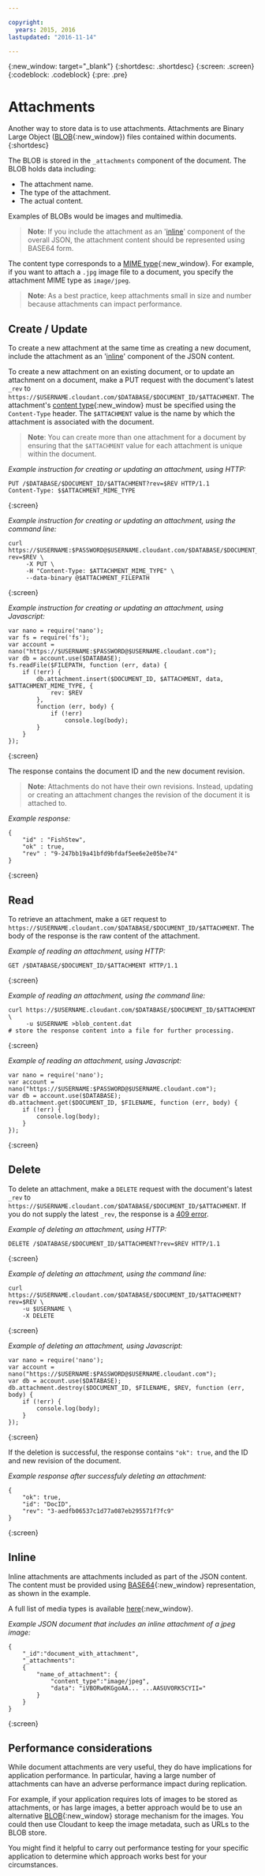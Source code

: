 ```yaml
---

copyright:
  years: 2015, 2016
lastupdated: "2016-11-14"

---
```


{:new_window: target="_blank"}
{:shortdesc: .shortdesc}
{:screen: .screen}
{:codeblock: .codeblock}
{:pre: .pre}

# Attachments
Another way to store data is to use attachments.
Attachments are Binary Large Object ([BLOB](http://en.wikipedia.org/wiki/Binary_large_object){:new_window})
files contained within documents.
{:shortdesc}

The BLOB is stored in the `_attachments` component of the document.
The BLOB holds data including:

-	The attachment name.
-	The type of the attachment.
-	The actual content.

Examples of BLOBs would be images and multimedia.

>	**Note**: If you include the attachment as an '[inline](#inline)' component of the overall JSON,
the attachment content should be represented using BASE64 form.

The content type corresponds to a [MIME type](http://en.wikipedia.org/wiki/Internet_media_type#List_of_common_media_types){:new_window}.
For example,
if you want to attach a `.jpg` image file to a document,
you specify the attachment MIME type as `image/jpeg`.

>	**Note**: As a best practice,
keep attachments small in size and number because attachments can impact performance.

## Create / Update

To create a new attachment at the same time as creating a new document,
include the attachment as an '[inline](#inline)' component of the JSON content.

To create a new attachment on an existing document,
or to update an attachment on a document,
make a PUT request with the document's latest `_rev` to `https://$USERNAME.cloudant.com/$DATABASE/$DOCUMENT_ID/$ATTACHMENT`.
The attachment's [content type](http://en.wikipedia.org/wiki/Internet_media_type#List_of_common_media_types){:new_window}
must be specified using the `Content-Type` header.
The `$ATTACHMENT` value is the name by which the attachment is associated with the document.

>	**Note**: You can create more than one attachment for a document by ensuring
that the `$ATTACHMENT` value for each attachment is unique within the document.

_Example instruction for creating or updating an attachment, using HTTP:_

```
PUT /$DATABASE/$DOCUMENT_ID/$ATTACHMENT?rev=$REV HTTP/1.1
Content-Type: $$ATTACHMENT_MIME_TYPE
```
{:screen}

_Example instruction for creating or updating an attachment, using the command line:_

```
curl https://$USERNAME:$PASSWORD@$USERNAME.cloudant.com/$DATABASE/$DOCUMENT_ID/$ATTACHMENT?rev=$REV \
	 -X PUT \
	 -H "Content-Type: $ATTACHMENT_MIME_TYPE" \
	 --data-binary @$ATTACHMENT_FILEPATH
```
{:screen}

_Example instruction for creating or updating an attachment, using Javascript:_

```
var nano = require('nano');
var fs = require('fs');
var account = nano("https://$USERNAME:$PASSWORD@$USERNAME.cloudant.com");
var db = account.use($DATABASE);
fs.readFile($FILEPATH, function (err, data) {
	if (!err) {
		db.attachment.insert($DOCUMENT_ID, $ATTACHMENT, data, $ATTACHMENT_MIME_TYPE, {
			rev: $REV
		},
		function (err, body) {
			if (!err)
				console.log(body);
		}
	}
});
```
{:screen}

The response contains the document ID and the new document revision.

>	**Note**: Attachments do not have their own revisions.
Instead,
updating or creating an attachment changes the revision of the document it is attached to.

_Example response:_

```
{
	"id" : "FishStew",
	"ok" : true,
	"rev" : "9-247bb19a41bfd9bfdaf5ee6e2e05be74"
}
```
{:screen}

## Read

To retrieve an attachment,
make a `GET` request to `https://$USERNAME.cloudant.com/$DATABASE/$DOCUMENT_ID/$ATTACHMENT`.
The body of the response is the raw content of the attachment.

_Example of reading an attachment, using HTTP:_

```
GET /$DATABASE/$DOCUMENT_ID/$ATTACHMENT HTTP/1.1
```
{:screen}

_Example of reading an attachment, using the command line:_

```
curl https://$USERNAME.cloudant.com/$DATABASE/$DOCUMENT_ID/$ATTACHMENT \
	 -u $USERNAME >blob_content.dat
# store the response content into a file for further processing.
```
{:screen}

_Example of reading an attachment, using Javascript:_

```
var nano = require('nano');
var account = nano("https://$USERNAME:$PASSWORD@$USERNAME.cloudant.com");
var db = account.use($DATABASE);
db.attachment.get($DOCUMENT_ID, $FILENAME, function (err, body) {
	if (!err) {
		console.log(body);
	}
});
```
{:screen}

## Delete

To delete an attachment,
make a `DELETE` request with the document's latest `_rev`
to `https://$USERNAME.cloudant.com/$DATABASE/$DOCUMENT_ID/$ATTACHMENT`.
If you do not supply the latest `_rev`,
the response is a [409 error](/docs/Cloudant/api/http.html#409).

_Example of deleting an attachment, using HTTP:_

```
DELETE /$DATABASE/$DOCUMENT_ID/$ATTACHMENT?rev=$REV HTTP/1.1
```
{:screen}

_Example of deleting an attachment, using the command line:_

```
curl https://$USERNAME.cloudant.com/$DATABASE/$DOCUMENT_ID/$ATTACHMENT?rev=$REV \
	-u $USERNAME \
	-X DELETE
```
{:screen}

_Example of deleting an attachment, using Javascript:_

```
var nano = require('nano');
var account = nano("https://$USERNAME:$PASSWORD@$USERNAME.cloudant.com");
var db = account.use($DATABASE);
db.attachment.destroy($DOCUMENT_ID, $FILENAME, $REV, function (err, body) {
	if (!err) {
		console.log(body);
	}
});
```
{:screen}

If the deletion is successful,
the response contains `"ok": true`,
and the ID and new revision of the document.

_Example response after successfuly deleting an attachment:_

```
{
	"ok": true,
	"id": "DocID",
	"rev": "3-aedfb06537c1d77a087eb295571f7fc9"
}
```
{:screen}

## Inline

Inline attachments are attachments included as part of the JSON content.
The content must be provided using [BASE64](https://en.wikipedia.org/wiki/Base64){:new_window} representation,
as shown in the example.

A full list of media types is available
[here](http://en.wikipedia.org/wiki/Internet_media_type#List_of_common_media_types){:new_window}.

_Example JSON document that includes an inline attachment of a jpeg image:_

```
{
	"_id":"document_with_attachment",
	"_attachments":
	{
		"name_of_attachment": {
			"content_type":"image/jpeg",
			"data": "iVBORw0KGgoAA... ...AASUVORK5CYII="
		}
	}
}
```
{:screen}

## Performance considerations

While document attachments are very useful,
they do have implications for application performance.
In particular,
having a large number of attachments can have an adverse performance impact during replication.

For example,
if your application requires lots of images to be stored as attachments,
or has large images,
a better approach would be to use an alternative [BLOB](https://en.wikipedia.org/wiki/Binary_large_object){:new_window}
storage mechanism for the images.
You could then use Cloudant to keep
the image metadata,
such as URLs to the BLOB store.

You might find it helpful to carry out performance testing for your specific application
to determine which approach works best for your circumstances.